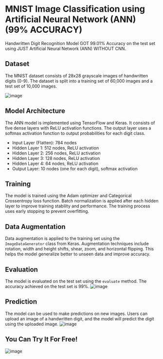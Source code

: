 # MNIST Image Classification using Artificial Neural Network (ANN) (99% ACCURACY)

Handwritten Digit Recognition Model GOT 99.01% Accuracy on the test set using JUST Artificial Neural Network (ANN) WITHOUT CNN.

## Dataset

The MNIST dataset consists of 28x28 grayscale images of handwritten digits (0-9). The dataset is split into a training set of 60,000 images and a test set of 10,000 images.

![image](https://github.com/SaadElDine/MNIST-Using-Artificial-Neural-Network-ANN/assets/113860522/a9c2cd7e-a22d-4783-9059-1486926c02d7)


## Model Architecture

The ANN model is implemented using TensorFlow and Keras. It consists of five dense layers with ReLU activation functions. The output layer uses a softmax activation function to output probabilities for each digit class.

- Input Layer (Flatten): 784 nodes
- Hidden Layer 1: 512 nodes, ReLU activation
- Hidden Layer 2: 256 nodes, ReLU activation
- Hidden Layer 3: 128 nodes, ReLU activation
- Hidden Layer 4: 64 nodes, ReLU activation
- Output Layer: 10 nodes (one for each digit), softmax activation

## Training

The model is trained using the Adam optimizer and Categorical Crossentropy loss function. Batch normalization is applied after each hidden layer to improve training stability and performance. The training process uses early stopping to prevent overfitting.

## Data Augmentation

Data augmentation is applied to the training set using the `ImageDataGenerator` class from Keras. Augmentation techniques include rotation, width and height shifts, shear, zoom, and horizontal flipping. This helps the model generalize better to unseen data and improve accuracy.

## Evaluation

The model is evaluated on the test set using the `evaluate` method. The accuracy achieved on the test set is 99%.
![image](https://github.com/SaadElDine/MNIST-Using-Artificial-Neural-Network-ANN/assets/113860522/478933bd-bfe7-4cb9-9153-f91fa4611b43)


## Prediction

The model can be used to make predictions on new images. Users can upload an image of a handwritten digit, and the model will predict the digit using the uploaded image.
![image](https://github.com/SaadElDine/MNIST-Using-Artificial-Neural-Network-ANN/assets/113860522/209f94d7-ddee-4ee2-bb80-e5163bdb1c43)


## You Can Try It For Free!
![image](https://github.com/SaadElDine/MNIST-Using-Artificial-Neural-Network-ANN/assets/113860522/f8fd5d2f-6552-4e87-9de3-08e098854bce)






